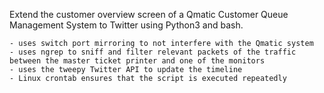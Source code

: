 Extend the customer overview screen of a Qmatic Customer Queue Management System to Twitter using Python3 and bash.

    - uses switch port mirroring to not interfere with the Qmatic system
    - uses ngrep to sniff and filter relevant packets of the traffic between the master ticket printer and one of the monitors
    - uses the tweepy Twitter API to update the timeline
    - Linux crontab ensures that the script is executed repeatedly

